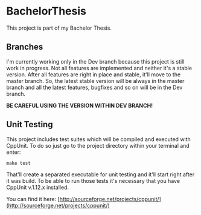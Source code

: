 BachelorThesis
==============
This project is part of my Bachelor Thesis. 

Branches
-------------
I'm currently working only in the Dev branch because this project is still work in progress.
Not all features are implemented and neither it's a stable version. After all features are right in place
and stable, it'll move to the master branch. So, the latest stable version will be always in the master
branch and all the latest features, bugfixes and so on will be in the Dev branch. 

**BE CAREFUL USING THE VERSION WITHIN DEV BRANCH!**

Unit Testing
------------
This project includes test suites which will be compiled and executed with CppUnit. To do so just go to the
project directory within your terminal and enter:

	make test

That'll create a separated executable for unit testing and it'll start right after it was build. To be able to
run those tests it's necessary that you have CppUnit v.1.12.x installed.

You can find it here: [http://sourceforge.net/projects/cppunit/](http://sourceforge.net/projects/cppunit/)